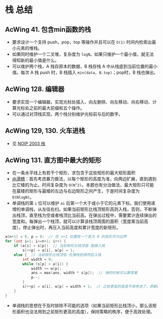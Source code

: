 # 栈 总结

## AcWing 41. 包含min函数的栈

- 要求设计一个支持 push，pop，top 等操作并且可以在 `O(1)` 时间内检索出最小元素的堆栈。
- 如果同时维护一个二叉堆，复杂度为 `logN`。如果只维护一个最小值，就无法得知新的最小值是什么。
- 可以维护两个栈，A 栈存原本的数据，B 栈存栈 A 中从栈底到当前位置的最小值。每次 A 栈 push 时，B 栈插入 `min(data, B.top)`；pop时，B 栈也弹出。

## AcWing 128. 编辑器

- 要求实现一个编辑器，实现光标处插入、向左删除、向左移动、向右移动、计算光标处之前的最大前缀和五个操作。
- 可以通过对顶栈实现，两个栈分别维护光标前与后的数字。

## AcWing 129, 130. 火车进栈

- 见 [NOIP 2003 栈](../../../luogu_training_list/1-4_recursion/readme.md)

## AcWing 131. 直方图中最大的矩形

- 在一条水平线上有若干个矩形，求包含于这些矩形的最大矩形面积
- [@滑稽](https://www.acwing.com/solution/content/5569/)：首先考虑暴力做法，以每个矩形的高度为准，向两边扩展，直到遇到比它矮的为止。时间复杂度为 `O(N^2)`。本题也有分治做法，最大矩形只可能在最矮的矩形与最矮的左边与右边矩形之间产生，于是时间复杂度为 `O(NlogN)`。
- 单调栈的第 `i` 位可以维护 `ai` 后第一个大于或小于它的元素下标。我们使用递增的单调栈，从左往右扫。如果当前矩形比栈顶矩形高则入栈，否则，不断弹出栈顶，直至栈为空或者栈顶比当前高。在弹出过程中，需要累计连续弹出的宽度和。每弹出一个栈顶，就可以计算该栈顶周围的面积（宽度乘当前高度）。停止弹出时，再压入当前高度和累计宽度的新矩形。

```c++
a[n+1] = 0, p = 0;  // 在 n+1 位置放一个高为 0 的矩形作为边界
for (int i=1; i<=n+1; i++) {
    if (a[i] > s[p])  // 当前矩形比栈顶高 直接入栈
        s[++p] = a[i], w[p] = 1;
    else {  // 当前矩形比栈顶低 先弹栈到停然后入栈
        int width = 0;
        while (s[p] > a[i]) {
            width += w[p];
            ans = max(ans, width * s[p]);  // 弹的时候可以算答案
            p--;
        }
        s[++p] = a[i], w[p] = width + 1;  // 之前更高的高度不用考虑了，把新的矩形压回来
    }
}
```

- 单调栈的思想在于及时排除不可能的选项（如果当前矩形比栈顶小，那么该矩形面积也没法用到之前矩形更高的高度），保持策略的秩序，便于高效处理。